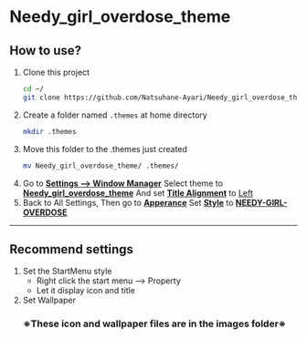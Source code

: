# Needy_girl_overdose_theme
## How to use?
1. Clone this project
   ```sh
   cd ~/
   git clone https://github.com/Natsuhane-Ayari/Needy_girl_overdose_theme.git
   ```
2. Create a folder named `.themes` at home directory
   ```sh
   mkdir .themes
   ```
3. Move this folder to the .themes just created
   ```sh
   mv Needy_girl_overdose_theme/ .themes/
   ```
4. Go to <ins>**Settings --> Window Manager**</ins>
   Select theme to <ins>**Needy_girl_overdose_theme**</ins>
   And set <ins>**Title Alignment**</ins> to <ins>Left</ins>
5. Back to All Settings, Then go to <ins>**Apperance**</ins>
   Set <ins>**Style**</ins> to <ins>**NEEDY-GIRL-OVERDOSE**</ins>
---
## Recommend settings
1. Set the StartMenu style
   * Right click the start menu --> Property
   * Let it display icon and title
2. Set Wallpaper
	### ※These icon and wallpaper files are in the images folder※
